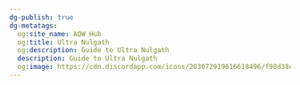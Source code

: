 ```yaml
---
dg-publish: true
dg-metatags:
  og:site_name: AQW Hub
  og:title: Ultra Nulgath
  og:description: Guide to Ultra Nulgath
  description: Guide to Ultra Nulgath
  og:image: https://cdn.discordapp.com/icons/203072919616618496/f98d38c50b06972678eaaa1aa2c0cedf.png
---
```

